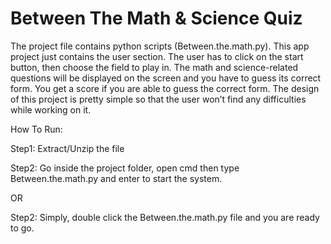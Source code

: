 # Between The Math & Science Quiz

The project file contains python scripts (Between.the.math.py). This app project just contains the user section. The user has to click on the start button, then choose the field to play in. The math and science-related questions will be displayed on the screen and you have to guess its correct form. You get a score if you are able to guess the correct form. The design of this project is pretty simple so that the user won’t find any difficulties while working on it.

How To Run:

Step1: Extract/Unzip the file

Step2: Go inside the project folder, open cmd then type Between.the.math.py and enter to start the system.

OR

Step2: Simply, double click the Between.the.math.py file and you are ready to go.
